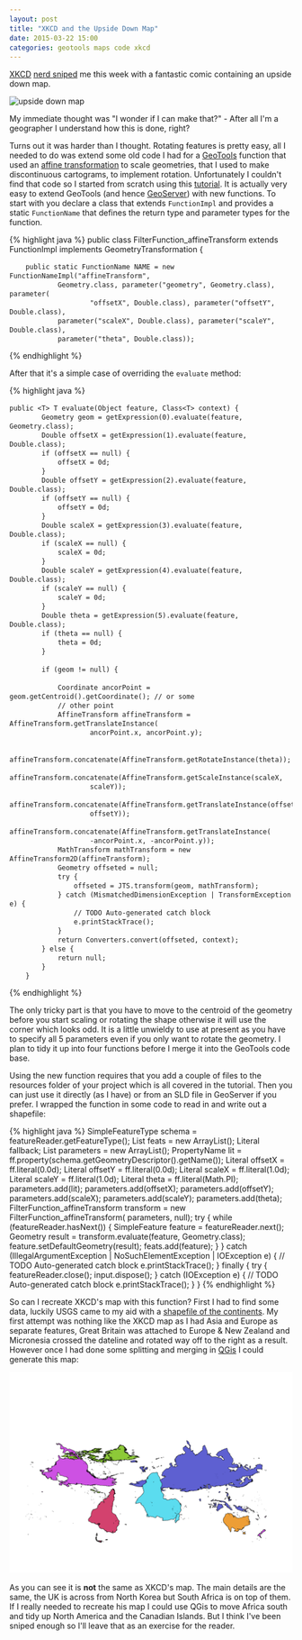 ```yaml
---
layout: post
title: "XKCD and the Upside Down Map"
date: 2015-03-22 15:00
categories: geotools maps code xkcd
---
```


[XKCD](http://xkcd.com) [nerd sniped](https://xkcd.com/356/) me this week with a fantastic comic containing an upside down map.

![upside down map](http://imgs.xkcd.com/comics/upside_down_map.png)

My immediate thought was "I wonder if I can make that?" - After all I'm a geographer I understand how this is done, right? 

Turns out it was harder than I thought. Rotating features is pretty easy, all I needed to do was extend some old code I had for a [GeoTools](http://geotools.org) function that used an [affine transformation](http://en.wikipedia.org/wiki/Affine_transformation) to scale geometries, that I used to make discontinuous cartograms, to implement rotation. Unfortunately I couldn't find that code so I started from scratch using this [tutorial](http://docs.geotools.org/latest/userguide/tutorial/function.html). It is actually very easy to extend GeoTools (and hence [GeoServer](http://geoserver.org)) with new functions. 
To start with you declare a class that extends `FunctionImpl` and provides a static `FunctionName` that defines the return type and parameter types for the function. 

{% highlight java %}
    public class FilterFunction_affineTransform extends FunctionImpl implements
    		GeometryTransformation {
    
    	public static FunctionName NAME = new FunctionNameImpl("affineTransform",
    			Geometry.class, parameter("geometry", Geometry.class), parameter(
    					"offsetX", Double.class), parameter("offsetY", Double.class),
    			parameter("scaleX", Double.class), parameter("scaleY", Double.class),
    			parameter("theta", Double.class));
{% endhighlight %}

After that it's a simple case of overriding the `evaluate` method:

{% highlight java %}

    public <T> T evaluate(Object feature, Class<T> context) {
    		Geometry geom = getExpression(0).evaluate(feature, Geometry.class);
    		Double offsetX = getExpression(1).evaluate(feature, Double.class);
    		if (offsetX == null) {
    			offsetX = 0d;
    		}
    		Double offsetY = getExpression(2).evaluate(feature, Double.class);
    		if (offsetY == null) {
    			offsetY = 0d;
    		}
    		Double scaleX = getExpression(3).evaluate(feature, Double.class);
    		if (scaleX == null) {
    			scaleX = 0d;
    		}
    		Double scaleY = getExpression(4).evaluate(feature, Double.class);
    		if (scaleY == null) {
    			scaleY = 0d;
    		}
    		Double theta = getExpression(5).evaluate(feature, Double.class);
    		if (theta == null) {
    			theta = 0d;
    		}
    
    		if (geom != null) {
    
    			Coordinate ancorPoint = geom.getCentroid().getCoordinate(); // or some
    			// other point
    			AffineTransform affineTransform = AffineTransform.getTranslateInstance(
    					ancorPoint.x, ancorPoint.y);
    
    			affineTransform.concatenate(AffineTransform.getRotateInstance(theta));
    			affineTransform.concatenate(AffineTransform.getScaleInstance(scaleX,
    					scaleY));
    			affineTransform.concatenate(AffineTransform.getTranslateInstance(offsetX,
    					offsetY));
    			affineTransform.concatenate(AffineTransform.getTranslateInstance(
    					-ancorPoint.x, -ancorPoint.y));
    			MathTransform mathTransform = new AffineTransform2D(affineTransform);
    			Geometry offseted = null;
    			try {
    				offseted = JTS.transform(geom, mathTransform);
    			} catch (MismatchedDimensionException | TransformException e) {
    				// TODO Auto-generated catch block
    				e.printStackTrace();
    			}
    			return Converters.convert(offseted, context);
    		} else {
    			return null;
    		}
    	}

{% endhighlight %}

The only tricky part is that you have to move to the centroid of the geometry before you start scaling or rotating the shape otherwise it will use the corner which looks odd. It is a little unwieldy to use at present as you have to specify all 5 parameters even if you only want to rotate the geometry. I plan to tidy it up into four functions before I merge it into the GeoTools code base. 

Using the new function requires that you add a couple of files to the resources folder of your project which is all covered in the tutorial. Then you can just use it directly (as I have) or from an SLD file in GeoServer if you prefer. I wrapped the function in some code to read in and write out a shapefile:

{% highlight java %}
SimpleFeatureType schema = featureReader.getFeatureType();
		List<SimpleFeature> feats = new ArrayList<SimpleFeature>();
		Literal fallback;
		List<Expression> parameters = new ArrayList<Expression>();
		PropertyName lit = ff.property(schema.getGeometryDescriptor().getName());
		Literal offsetX = ff.literal(0.0d);
		Literal offsetY = ff.literal(0.0d);
		Literal scaleX = ff.literal(1.0d);
		Literal scaleY = ff.literal(1.0d);
		Literal theta = ff.literal(Math.PI);
		parameters.add(lit);
		parameters.add(offsetX);
		parameters.add(offsetY);
		parameters.add(scaleX);
		parameters.add(scaleY);
		parameters.add(theta);
		FilterFunction_affineTransform transform = new FilterFunction_affineTransform(
				parameters, null);
		try {
			while (featureReader.hasNext()) {
				SimpleFeature feature = featureReader.next();
				Geometry result = transform.evaluate(feature, Geometry.class);
				feature.setDefaultGeometry(result);
				feats.add(feature);
			}
		} catch (IllegalArgumentException | NoSuchElementException | IOException e) {
			// TODO Auto-generated catch block
			e.printStackTrace();
		} finally {
			try {
				featureReader.close();
				input.dispose();
			} catch (IOException e) {
				// TODO Auto-generated catch block
				e.printStackTrace();
			}
		}
{% endhighlight %}

So can I recreate XKCD's map with this function? First I had to find some data, luckily USGS came to my aid with a [shapefile of the continents](http://pubs.usgs.gov/of/2006/1187/basemaps/continents/). 
My first attempt was nothing like the XKCD map as I had Asia and Europe as separate features, Great Britain was attached to Europe & New Zealand and Micronesia crossed the dateline and rotated way off to the right as a result. However once I had done some splitting and merging in [QGis](http://qgis.org) I could generate this map:

![upside_down_cont.png](https://raw.githubusercontent.com/ianturton/ianturton.github.io/master/images/map.png)

As you can see it is **not** the same as XKCD's map. The main details are the same, the UK is across from North Korea but South Africa is on top of them. If I really needed to recreate his map I could use QGis to move Africa south and tidy up North America and the Canadian Islands. But I think I've been sniped enough so I'll leave that as an exercise for the reader.

